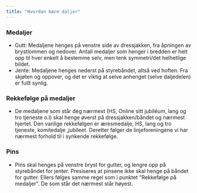 ```yaml
---
title: "Hvordan bære daljer"
---
```


### Medaljer

- Gutt: Medaljene henges på venstre side av dressjakken, fra åpningen av brystlommen og nedover. Antall medaljer som henger i bredden er helt opp til hver enkelt å bestemme selv, men tenk symmetri/det helhetlige bildet.
- Jente: Medaljene henges nederst på styrebåndet, altså ved hoften. Fra skjøten og oppover, og det er viktig at selve anhenget (selve daljedelen) er fullt synlig.

### Rekkefølge på medaljer

- De medaljene som står deg nærmest (HS, Online sitt jubiléum, lang og tro tjeneste o.l) skal henge øverst på dressjakken/båndet og nærmest hjertet. Den vanlige rekkefølgen er æresmedalje, HS, lang og tro tjeneste, komitedalje ,jubileet. Deretter følger de linjeforeningene vi har nærmest forhold til i synkende rekkefølge.

### Pins

- Pins skal henges på venstre bryst for gutter, og lengre opp på styrebåndet for jenter. Presiseres at pinsene ikke skal henge på båndet for gutter. Ellers følges samme regel som i punktet "Rekkefølge på medaljer". De som står det nærmest står høyest.
